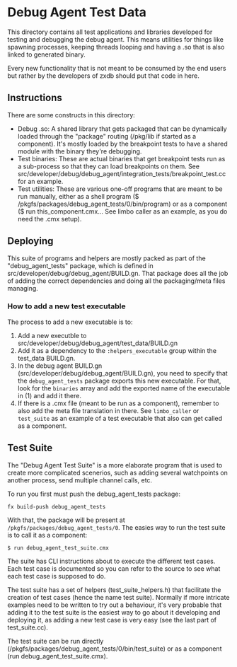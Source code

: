 # Debug Agent Test Data

This directory contains all test applications and libraries developed for testing and debugging
the debug agent. This means utilities for things like spawning processes, keeping threads looping
and having a .so that is also linked to generated binary.

Every new functionality that is not meant to be consumed by the end users but rather by the
developers of zxdb should put that code in here.

## Instructions

There are some constructs in this directory:

- Debug .so: A shared library that gets packaged that can be dynamically loaded through the
  "package" routing (/pkg/lib if started as a component). It's mostly loaded by the breakpoint tests
  to have a shared module with the binary they're debugging.
- Test binaries: These are actual binaries that get breakpoint tests run as a sub-process so that
  they can load breakpoints on them.
  See src/developer/debug/debug_agent/integration_tests/breakpoint_test.cc for an example.
- Test utilities: These are various one-off programs that are meant to be run manually, either as a
  shell program ($ /pkgfs/packages/debug_agent_tests/0/bin/program) or as a component
  ($ run this_component.cmx... See limbo caller as an example, as you do need the .cmx setup).

## Deploying

This suite of programs and helpers are mostly packed as part of the "debug_agent_tests" package,
which is defined in src/developer/debug/debug_agent/BUILD.gn. That package does all the job of
adding the correct dependencies and doing all the packaging/meta files managing.

### How to add a new test executable

The process to add a new executable is to:

1. Add a new executble to src/developer/debug/debug_agent/test_data/BUILD.gn
2. Add it as a dependency to the `:helpers_executable` group within the test_data BUILD.gn.
3. In the debug agent BUILD.gn (src/developer/debug/debug_agent/BUILD.gn), you need to specify that
   the `debug_agent_tests` package exports this new executable. For that, look for the `binaries`
   array and add the exported name of the executable in (1) and add it there.
4. If there is a .cmx file (meant to be run as a component), remember to also add the meta file
   translation in there. See `limbo_caller` or `test_suite` as an example of a test executable that
   also can get called as a component.

## Test Suite

The "Debug Agent Test Suite" is a more elaborate program that is used to create more complicated
scenerios, such as adding several watchpoints on another process, send multiple channel calls, etc.

To run you first must push the debug_agent_tests package:

```
fx build-push debug_agent_tests
```

With that, the package will be present at `/pkgfs/packages/debug_agent_tests/0`. The easies way to
run the test suite is to call it as a component:

```
$ run debug_agent_test_suite.cmx
```

The suite has CLI instructions about to execute the different test cases. Each test case is
documented so you can refer to the source to see what each test case is supposed to do.

The test suite has a set of helpers (test_suite_helpers.h) that facilitate the creation of test
cases (hence the name test suite). Normally if more intricate examples need to be written to try out
a behaviour, it's very probable that adding it to the test suite is the easiest way to go about it
developing and deploying it, as adding a new test case is very easy (see the last part of
test_suite.cc).

The test suite can be run directly (/pkgfs/packages/debug_agent_tests/0/bin/test_suite) or as a
component (run debug_agent_test_suite.cmx).



